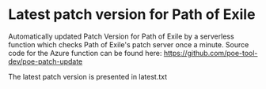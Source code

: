 # Latest patch version for Path of Exile
Automatically updated Patch Version for Path of Exile by a serverless function which checks Path of Exile's patch server once a minute. Source code for the Azure function can be found here: https://github.com/poe-tool-dev/poe-patch-update

The latest patch version is presented in latest.txt
